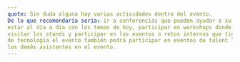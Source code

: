 ```yaml
---
quote: Sin duda alguna hay varias actividades dentro del evento.
De lo que recomendaría sería: ir a conferencias que pueden ayudar a su formación o que le permitan
estar al día a día con los temas de hoy, participar en workshops donde pueda adquirir nuevas habilidades y conocer a personas interesadas en el mismo tema,
visitar los stands y participar en los eventos o retos internos que tienen para los asistentes (hasta podría llevarse un premio XD). Aunque se trate
de tecnología el evento también podrá participar en eventos de talent land (talent match o Djs) donde pueda divertirse con
los demás asistentes en el evento.
---
```

